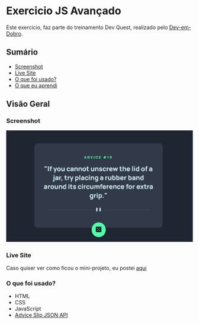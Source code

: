 # Exercicio JS Avançado

Este exercicio, faz parte do treinamento Dev Quest, realizado pelo [Dev-em-Dobro](https://www.youtube.com/c/DevemDobro).

## Sumário

  - [Screenshot](#screenshot)
  - [Live Site](#live-site)
  - [O que foi usado?](#o-que-foi-usado?)
  - [O que eu aprendi](#o-que-eu-aprendi)

## Visão Geral

### Screenshot

![](/src/design/ex-js-avancado2.gif)


### Live Site

Caso quiser ver como ficou o mini-projeto, eu postei [aqui](https://legss.github.io/desafio3-devquest/)


### O que foi usado?

- HTML
- CSS
- JavaScript
- [Advice Slip JSON API](https://api.adviceslip.com/)

